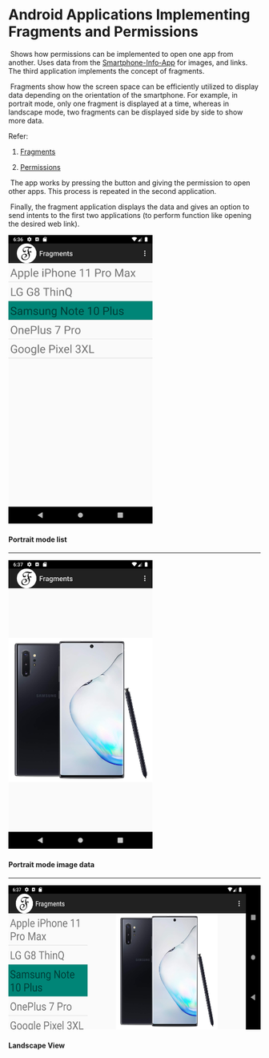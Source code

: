 # Android Applications Implementing Fragments and Permissions

​	Shows how permissions can be implemented to open one app from another. Uses data from the [Smartphone-Info-App](https://github.com/yashchitre03/Smartphone-Info-App) for images, and links. The third application implements the concept of fragments.

​	Fragments show how the screen space can be efficiently utilized to display data depending on the orientation of the smartphone. For example, in portrait mode, only one fragment is displayed at a time, whereas in landscape mode, two fragments can be displayed side by side to show more data.

Refer: 

1. [Fragments](https://developer.android.com/guide/components/fragments)

2. [Permissions](https://developer.android.com/guide/topics/permissions/overview)

​	The app works by pressing the button and giving the permission to open other apps. This process is repeated in the second application. 

​	Finally, the fragment application displays the data and gives an option to send intents to the first two applications (to perform function like opening the desired web link).

<img src="https://github.com/yashchitre03/Android-Fragments-and-Permissions/blob/master/portrait_1.png" alt="alt text" width="288" height="576">

#### Portrait mode list

-----------------------

<img src="https://github.com/yashchitre03/Android-Fragments-and-Permissions/blob/master/portrait_2.png" alt="alt text" width="288" height="576">

#### Portrait mode image data

---------------------------------------

<img src="https://github.com/yashchitre03/Android-Fragments-and-Permissions/blob/master/landscape_fragments.png" alt="alt text" width="576" height="288">

#### Landscape View
